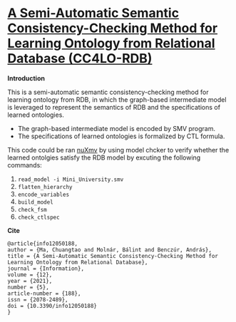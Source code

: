# [A Semi-Automatic Semantic Consistency-Checking Method for Learning Ontology from Relational Database (CC4LO-RDB)](https://www.mdpi.com/2078-2489/12/5/188/htm)

**Introduction**

This is a semi-automatic semantic consistency-checking method for learning ontology from RDB, in which the graph-based intermediate model is leveraged to represent the semantics of RDB and the specifications of learned ontologies.
- The graph-based intermediate model is encoded by SMV program.
- The specifications of learned ontologies is formalized by CTL formula.

This code could be ran [nuXmv](https://nusmv.fbk.eu/) by using model chcker to verify whether the learned ontolgies satisfy the RDB model by excuting the following commands:
1. ``` read_model -i Mini_University.smv ```
2. ``` flatten_hierarchy ```
3. ``` encode_variables ```
4. ``` build_model ```
5. ``` check_fsm ```
6. ``` check_ctlspec ```

**Cite**
```
@article{info12050188,
author = {Ma, Chuangtao and Molnár, Bálint and Benczúr, András},
title = {A Semi-Automatic Semantic Consistency-Checking Method for Learning Ontology from Relational Database},
journal = {Information},
volume = {12},
year = {2021},
number = {5},
article-number = {188},
issn = {2078-2489},
doi = {10.3390/info12050188}
}
```
